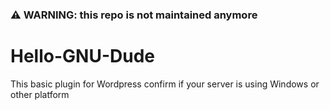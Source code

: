 ### :warning: WARNING: this repo is not maintained anymore

# Hello-GNU-Dude
This basic plugin for Wordpress confirm if your server is using Windows or other platform
